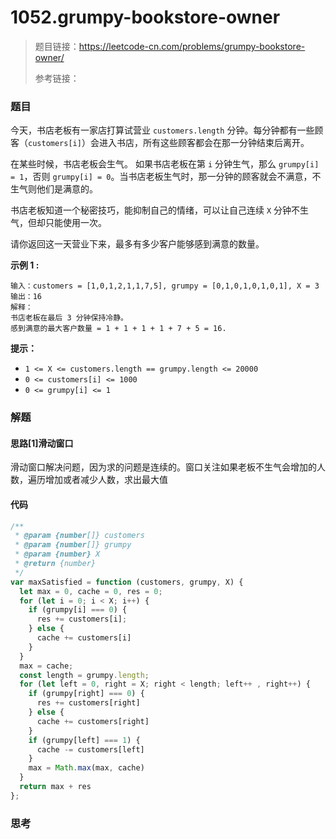 # 1052.grumpy-bookstore-owner

> 题目链接：https://leetcode-cn.com/problems/grumpy-bookstore-owner/
>
> 参考链接：

### 题目

今天，书店老板有一家店打算试营业 `customers.length` 分钟。每分钟都有一些顾客（`customers[i]`）会进入书店，所有这些顾客都会在那一分钟结束后离开。

在某些时候，书店老板会生气。 如果书店老板在第 `i` 分钟生气，那么 `grumpy[i] = 1`，否则 `grumpy[i] = 0`。当书店老板生气时，那一分钟的顾客就会不满意，不生气则他们是满意的。

书店老板知道一个秘密技巧，能抑制自己的情绪，可以让自己连续 `X` 分钟不生气，但却只能使用一次。

请你返回这一天营业下来，最多有多少客户能够感到满意的数量。

**示例 1 :**

```
输入：customers = [1,0,1,2,1,1,7,5], grumpy = [0,1,0,1,0,1,0,1], X = 3
输出：16
解释：
书店老板在最后 3 分钟保持冷静。
感到满意的最大客户数量 = 1 + 1 + 1 + 1 + 7 + 5 = 16.
```

**提示：**

- `1 <= X <= customers.length == grumpy.length <= 20000`
- `0 <= customers[i] <= 1000`
- `0 <= grumpy[i] <= 1`



### 解题

#### 思路[1]滑动窗口

滑动窗口解决问题，因为求的问题是连续的。窗口关注如果老板不生气会增加的人数，遍历增加或者减少人数，求出最大值

#### 代码

```javascript
/**
 * @param {number[]} customers
 * @param {number[]} grumpy
 * @param {number} X
 * @return {number}
 */
var maxSatisfied = function (customers, grumpy, X) {
  let max = 0, cache = 0, res = 0;
  for (let i = 0; i < X; i++) {
    if (grumpy[i] === 0) {
      res += customers[i];
    } else {
      cache += customers[i]
    }
  }
  max = cache;
  const length = grumpy.length;
  for (let left = 0, right = X; right < length; left++ , right++) {
    if (grumpy[right] === 0) {
      res += customers[right]
    } else {
      cache += customers[right]
    }
    if (grumpy[left] === 1) {
      cache -= customers[left]
    }
    max = Math.max(max, cache)
  }
  return max + res
};
```



### 思考